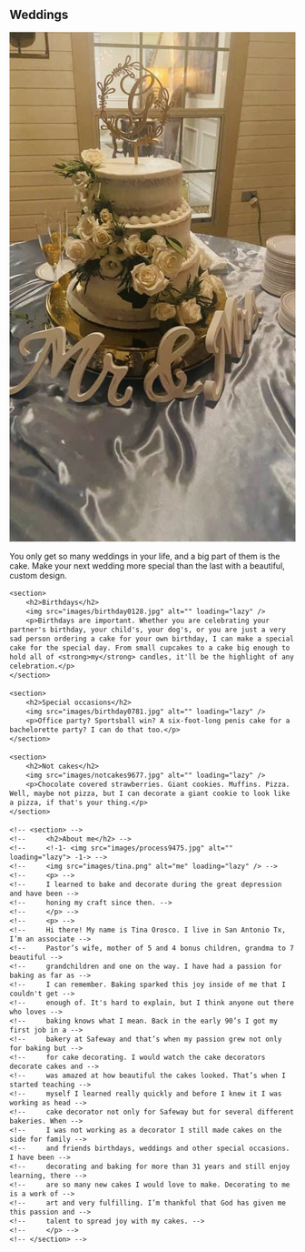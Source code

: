 <div id="homepage">
    <section>
        <h2>Weddings</h2>
        <img src="images/wedding4133.jpg" alt="" loading="lazy" />
        <p> You only get so many weddings in your life, and a big part of them is the cake. Make your next wedding more special than the last with a beautiful, custom design.</p>
    </section>

    <section>
        <h2>Birthdays</h2>
        <img src="images/birthday0128.jpg" alt="" loading="lazy" />
        <p>Birthdays are important. Whether you are celebrating your partner's birthday, your child's, your dog's, or you are just a very sad person ordering a cake for your own birthday, I can make a special cake for the special day. From small cupcakes to a cake big enough to hold all of <strong>my</strong> candles, it'll be the highlight of any celebration.</p>
    </section>

    <section>
        <h2>Special occasions</h2>
        <img src="images/birthday0781.jpg" alt="" loading="lazy" />
        <p>Office party? Sportsball win? A six-foot-long penis cake for a bachelorette party? I can do that too.</p>
    </section>

    <section>
        <h2>Not cakes</h2>
        <img src="images/notcakes9677.jpg" alt="" loading="lazy" />
        <p>Chocolate covered strawberries. Giant cookies. Muffins. Pizza. Well, maybe not pizza, but I can decorate a giant cookie to look like a pizza, if that's your thing.</p>
    </section>

    <!-- <section> -->
    <!--     <h2>About me</h2> -->
    <!--     <!-1- <img src="images/process9475.jpg" alt="" loading="lazy"> -1-> -->
    <!--     <img src="images/tina.png" alt="me" loading="lazy" /> -->
    <!--     <p> -->
    <!--     I learned to bake and decorate during the great depression and have been -->
    <!--     honing my craft since then. -->
    <!--     </p> -->
    <!--     <p> -->
    <!--     Hi there! My name is Tina Orosco. I live in San Antonio Tx, I’m an associate -->
    <!--     Pastor’s wife, mother of 5 and 4 bonus children, grandma to 7 beautiful -->
    <!--     grandchildren and one on the way. I have had a passion for baking as far as -->
    <!--     I can remember. Baking sparked this joy inside of me that I couldn't get -->
    <!--     enough of. It's hard to explain, but I think anyone out there who loves -->
    <!--     baking knows what I mean. Back in the early 90’s I got my first job in a -->
    <!--     bakery at Safeway and that’s when my passion grew not only for baking but -->
    <!--     for cake decorating. I would watch the cake decorators decorate cakes and -->
    <!--     was amazed at how beautiful the cakes looked. That’s when I started teaching -->
    <!--     myself I learned really quickly and before I knew it I was working as head -->
    <!--     cake decorator not only for Safeway but for several different bakeries. When -->
    <!--     I was not working as a decorator I still made cakes on the side for family -->
    <!--     and friends birthdays, weddings and other special occasions. I have been -->
    <!--     decorating and baking for more than 31 years and still enjoy learning, there -->
    <!--     are so many new cakes I would love to make. Decorating to me is a work of -->
    <!--     art and very fulfilling. I’m thankful that God has given me this passion and -->
    <!--     talent to spread joy with my cakes. -->
    <!--     </p> -->
    <!-- </section> -->

</div>
